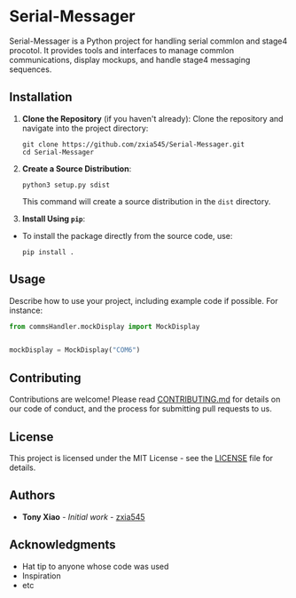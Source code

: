 
# Serial-Messager

Serial-Messager is a Python project for handling serial commlon and stage4 procotol. It provides tools and interfaces to manage commlon communications, display mockups, and handle stage4 messaging sequences.

## Installation

1. **Clone the Repository** (if you haven't already):
Clone the repository and navigate into the project directory:

    ```
    git clone https://github.com/zxia545/Serial-Messager.git
    cd Serial-Messager
    ```

2. **Create a Source Distribution**:
   ```
   python3 setup.py sdist
   ```
   This command will create a source distribution in the `dist` directory.

3. **Install Using `pip`**:
- To install the package directly from the source code, use:
    ```
    pip install .
    ```

## Usage

Describe how to use your project, including example code if possible. For instance:

```python
from commsHandler.mockDisplay import MockDisplay


mockDisplay = MockDisplay("COM6")
```

## Contributing

Contributions are welcome! Please read [CONTRIBUTING.md](CONTRIBUTING.md) for details on our code of conduct, and the process for submitting pull requests to us.

## License

This project is licensed under the MIT License - see the [LICENSE](LICENSE) file for details.

## Authors

- **Tony Xiao** - *Initial work* - [zxia545](https://github.com/zxia545)

## Acknowledgments

- Hat tip to anyone whose code was used
- Inspiration
- etc
